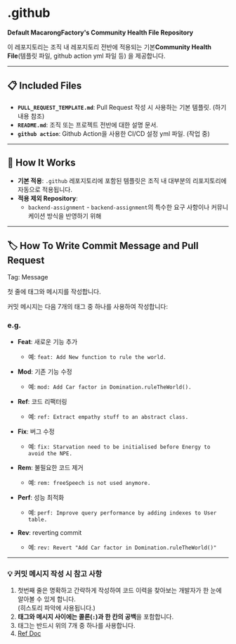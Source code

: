 # .github
**Default MacarongFactory's Community Health File Repository**

이 레포지토리는 조직 내 레포지토리 전반에 적용되는 기본**Community Health File**(템플릿 파일, github action yml 파일 등) 을 제공합니다.

---

## 📋 Included Files
- **`PULL_REQUEST_TEMPLATE.md`**: Pull Request 작성 시 사용하는 기본 템플릿. (하기 내용 참조)
- **`README.md`**: 조직 또는 프로젝트 전반에 대한 설명 문서.
- **`github action`**: Github Action을 사용한 CI/CD 설정 yml 파일. (작업 중)

---

## 🚀 How It Works
- **기본 적용**: `.github` 레포지토리에 포함된 템플릿은 조직 내 대부분의 리포지토리에 자동으로 적용됩니다.
- **적용 제외 Repository**:
    - `backend-assignment` - `backend-assignment`의 특수한 요구 사항이나 커뮤니케이션 방식을 반영하기 위해

---

## 🏷️ How To Write Commit Message and Pull Request

Tag: Message

첫 줄에 태그와 메시지를 작성합니다. 

커밋 메시지는 다음 7개의 태그 중 하나를 사용하여 작성합니다:

### e.g.
- **Feat**: 새로운 기능 추가
  - 예: `feat: Add New function to rule the world.`

- **Mod**: 기존 기능 수정
  - 예: `mod: Add Car factor in Domination.ruleTheWorld().`

- **Ref**: 코드 리팩터링
  - 예: `ref: Extract empathy stuff to an abstract class.`

- **Fix**: 버그 수정
  - 예: `fix: Starvation need to be initialised before Energy to avoid the NPE.`

- **Rem**: 불필요한 코드 제거
  - 예: `rem: freeSpeech is not used anymore.`

- **Perf**: 성능 최적화
  - 예: `perf: Improve query performance by adding indexes to User table.`

- **Rev**: reverting commit
  - 예: `rev: Revert "Add Car factor in Domination.ruleTheWorld()"`
---

### 💡 커밋 메시지 작성 시 참고 사항
1. 첫번째 줄은 명확하고 간략하게 작성하여 코드 이력을 찾아보는 개발자가 한 눈에 알아볼 수 있게 합니다. <br> (히스토리 파악에 사용됩니다.)
2. **태그와 메시지 사이에는 콜론(`:`)과 한 칸의 공백**을 포함합니다. 
3. 태그는 반드시 위의 7개 중 하나를 사용합니다.
4. [Ref Doc](https://google.github.io/eng-practices/review/developer/cl-descriptions.html)